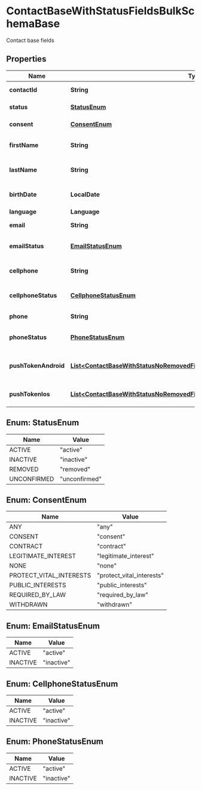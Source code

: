 

# ContactBaseWithStatusFieldsBulkSchemaBase

Contact base fields

## Properties

| Name | Type | Description | Notes |
|------------ | ------------- | ------------- | -------------|
|**contactId** | **String** |  |  [optional] [readonly] |
|**status** | [**StatusEnum**](#StatusEnum) | Status of the contact |  [optional] |
|**consent** | [**ConsentEnum**](#ConsentEnum) | Contact consent |  [optional] |
|**firstName** | **String** | First name of the contact |  [optional] |
|**lastName** | **String** | Last name of the contact |  [optional] |
|**birthDate** | **LocalDate** | Birth date of the contact |  [optional] |
|**language** | **Language** |  |  [optional] |
|**email** | **String** | Email of the contact |  [optional] |
|**emailStatus** | [**EmailStatusEnum**](#EmailStatusEnum) | Email channel status |  [optional] |
|**cellphone** | **String** | Cellphone of the contact |  [optional] |
|**cellphoneStatus** | [**CellphoneStatusEnum**](#CellphoneStatusEnum) | Cellphone channel status |  [optional] |
|**phone** | **String** | Phone of the contact |  [optional] |
|**phoneStatus** | [**PhoneStatusEnum**](#PhoneStatusEnum) | Phone channel status |  [optional] |
|**pushTokenAndroid** | [**List&lt;ContactBaseWithStatusNoRemovedFieldsSchemaBasePushTokenAndroidInner&gt;**](ContactBaseWithStatusNoRemovedFieldsSchemaBasePushTokenAndroidInner.md) | Android push token of the contact |  [optional] |
|**pushTokenIos** | [**List&lt;ContactBaseWithStatusNoRemovedFieldsSchemaBasePushTokenIosInner&gt;**](ContactBaseWithStatusNoRemovedFieldsSchemaBasePushTokenIosInner.md) | IOS push token of the contact |  [optional] |



## Enum: StatusEnum

| Name | Value |
|---- | -----|
| ACTIVE | &quot;active&quot; |
| INACTIVE | &quot;inactive&quot; |
| REMOVED | &quot;removed&quot; |
| UNCONFIRMED | &quot;unconfirmed&quot; |



## Enum: ConsentEnum

| Name | Value |
|---- | -----|
| ANY | &quot;any&quot; |
| CONSENT | &quot;consent&quot; |
| CONTRACT | &quot;contract&quot; |
| LEGITIMATE_INTEREST | &quot;legitimate_interest&quot; |
| NONE | &quot;none&quot; |
| PROTECT_VITAL_INTERESTS | &quot;protect_vital_interests&quot; |
| PUBLIC_INTERESTS | &quot;public_interests&quot; |
| REQUIRED_BY_LAW | &quot;required_by_law&quot; |
| WITHDRAWN | &quot;withdrawn&quot; |



## Enum: EmailStatusEnum

| Name | Value |
|---- | -----|
| ACTIVE | &quot;active&quot; |
| INACTIVE | &quot;inactive&quot; |



## Enum: CellphoneStatusEnum

| Name | Value |
|---- | -----|
| ACTIVE | &quot;active&quot; |
| INACTIVE | &quot;inactive&quot; |



## Enum: PhoneStatusEnum

| Name | Value |
|---- | -----|
| ACTIVE | &quot;active&quot; |
| INACTIVE | &quot;inactive&quot; |



